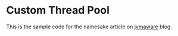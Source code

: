 # Custom Thread Pool

This is the sample code for the namesake article on [jvmaware](https://jvmaware.com/custom-theread-pool) blog.